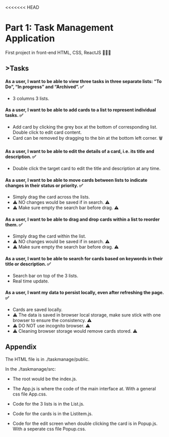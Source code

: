 <<<<<<< HEAD

# Part 1: Task Management Application

First project in front-end HTML, CSS, ReactJS 😶‍🌫️🫠

## >Tasks

#### As a user, I want to be able to view three tasks in three separate lists: “To Do”, “In progress” and “Archived”. ✅

- 3 columns 3 lists.

#### As a user, I want to be able to add cards to a list to represent individual tasks. ✅

- Add card by clicking the grey box at the bottom of corresponding list. Double click to edit card content.
- Card can be removed by dragging to the bin at the bottom left corner. 🗑️

#### As a user, I want to be able to edit the details of a card, i.e. its title and description. ✅

- Double click the target card to edit the title and description at any time.

#### As a user, I want to be able to move cards between lists to indicate changes in their status or priority. ✅

- Simply drag the card across the lists.
- ⚠️ NO changes would be saved if in search. ⚠️
- ⚠️ Make sure empty the search bar before drag. ⚠️

#### As a user, I want to be able to drag and drop cards within a list to reorder them. ✅

- Simply drag the card within the list.
- ⚠️ NO changes would be saved if in search. ⚠️
- ⚠️ Make sure empty the search bar before drag. ⚠️

#### As a user, I want to be able to search for cards based on keywords in their title or description. ✅

- Search bar on top of the 3 lists.
- Real time update.

#### As a user, I want my data to persist locally, even after refreshing the page. ✅

- Cards are saved locally.
- ⚠️ The data is saved in browser local storage, make sure stick with one browser to ensure the consistency. ⚠️
- ⚠️ DO NOT use incognito browser. ⚠️
- ⚠️ Cleaning browser storage would remove cards stored. ⚠️

## Appendix

The HTML file is in ./taskmanage/public.

In the ./taskmanage/src:

- The root would be the index.js.

- The App.js is where the code of the main interface at. With a general css file App.css.

- Code for the 3 lists is in the List.js.

- Code for the cards is in the Listitem.js.

- Code for the edit screen when double clicking the card is in Popup.js. With a seperate css file Popup.css.
